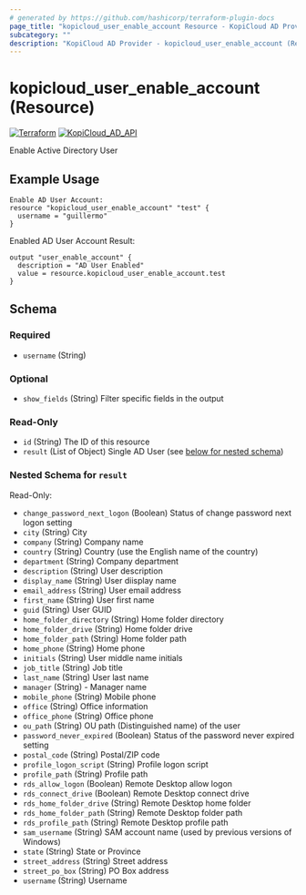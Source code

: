 ```yaml
---
# generated by https://github.com/hashicorp/terraform-plugin-docs
page_title: "kopicloud_user_enable_account Resource - KopiCloud AD Provider"
subcategory: ""
description: "KopiCloud AD Provider - kopicloud_user_enable_account (Resource)"
---
```


# kopicloud_user_enable_account (Resource)
[![Terraform](https://img.shields.io/badge/terraform-v1.3+-blue.svg)](https://www.terraform.io/downloads.html) 
[![KopiCloud_AD_API](https://img.shields.io/badge/kopiCloud_ad-v1.0+-blueviolet.svg)](https://www.kopicloud-ad-api.com)

Enable Active Directory User

## Example Usage
```
Enable AD User Account:
resource "kopicloud_user_enable_account" "test" {
  username = "guillermo"
}
```

Enabled AD User Account Result:
```
output "user_enable_account" {
  description = "AD User Enabled"
  value = resource.kopicloud_user_enable_account.test
}
```

<!-- schema generated by tfplugindocs -->
## Schema

### Required

- `username` (String)

### Optional

- `show_fields` (String) Filter specific fields in the output

### Read-Only

- `id` (String) The ID of this resource
- `result` (List of Object) Single AD User (see [below for nested schema](#nestedatt--result))

<a id="nestedatt--result"></a>
### Nested Schema for `result`

Read-Only:

- `change_password_next_logon` (Boolean) Status of change password next logon setting
- `city` (String) City
- `company` (String) Company name
- `country` (String) Country (use the English name of the country)
- `department` (String) Company department
- `description` (String) User description
- `display_name` (String) User diisplay name
- `email_address` (String) User email address
- `first_name` (String) User first name
- `guid` (String) User GUID
- `home_folder_directory` (String) Home folder directory
- `home_folder_drive` (String) Home folder drive
- `home_folder_path` (String) Home folder path
- `home_phone` (String) Home phone
- `initials` (String) User middle name initials
- `job_title` (String) Job title
- `last_name` (String) User last name
- `manager` (String) - Manager name
- `mobile_phone` (String) Mobile phone
- `office` (String) Office information
- `office_phone` (String) Office phone
- `ou_path` (String) OU path (Distinguished name) of the user
- `password_never_expired` (Boolean) Status of the password never expired setting
- `postal_code` (String) Postal/ZIP code
- `profile_logon_script` (String) Profile logon script
- `profile_path` (String) Profile path
- `rds_allow_logon` (Boolean) Remote Desktop allow logon
- `rds_connect_drive` (Boolean) Remote Desktop connect drive
- `rds_home_folder_drive` (String) Remote Desktop home folder
- `rds_home_folder_path` (String) Remote Desktop folder path
- `rds_profile_path` (String) Remote Desktop profile path
- `sam_username` (String) SAM account name (used by previous versions of Windows)
- `state` (String) State or Province
- `street_address` (String) Street address
- `street_po_box` (String) PO Box address
- `username` (String) Username

